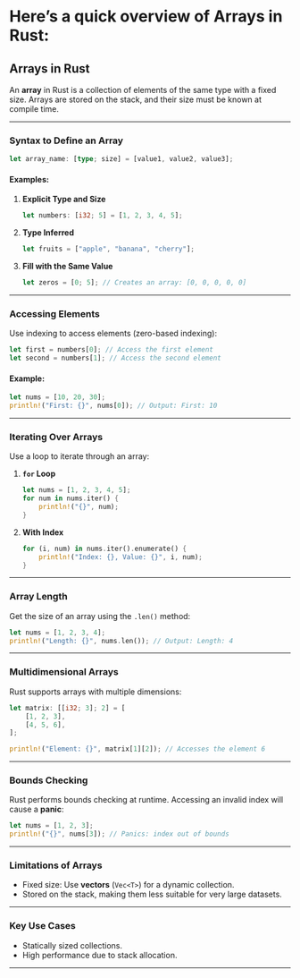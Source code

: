 # Here’s a quick overview of **Arrays in Rust**:

 
## Arrays in Rust

An **array** in Rust is a collection of elements of the same type with a fixed size. Arrays are stored on the stack, and their size must be known at compile time.

---

### Syntax to Define an Array
```rust
let array_name: [type; size] = [value1, value2, value3];
```

#### Examples:
1. **Explicit Type and Size**
   ```rust
   let numbers: [i32; 5] = [1, 2, 3, 4, 5];
   ```

2. **Type Inferred**
   ```rust
   let fruits = ["apple", "banana", "cherry"];
   ```

3. **Fill with the Same Value**
   ```rust
   let zeros = [0; 5]; // Creates an array: [0, 0, 0, 0, 0]
   ```

---

### Accessing Elements
Use indexing to access elements (zero-based indexing):
```rust
let first = numbers[0]; // Access the first element
let second = numbers[1]; // Access the second element
```

#### Example:
```rust
let nums = [10, 20, 30];
println!("First: {}", nums[0]); // Output: First: 10
```

---

### Iterating Over Arrays
Use a loop to iterate through an array:
1. **`for` Loop**
   ```rust
   let nums = [1, 2, 3, 4, 5];
   for num in nums.iter() {
       println!("{}", num);
   }
   ```

2. **With Index**
   ```rust
   for (i, num) in nums.iter().enumerate() {
       println!("Index: {}, Value: {}", i, num);
   }
   ```

---

### Array Length
Get the size of an array using the `.len()` method:
```rust
let nums = [1, 2, 3, 4];
println!("Length: {}", nums.len()); // Output: Length: 4
```

---

### Multidimensional Arrays
Rust supports arrays with multiple dimensions:
```rust
let matrix: [[i32; 3]; 2] = [
    [1, 2, 3],
    [4, 5, 6],
];

println!("Element: {}", matrix[1][2]); // Accesses the element 6
```

---

### Bounds Checking
Rust performs bounds checking at runtime. Accessing an invalid index will cause a **panic**:
```rust
let nums = [1, 2, 3];
println!("{}", nums[3]); // Panics: index out of bounds
```

---

### Limitations of Arrays
- Fixed size: Use **vectors** (`Vec<T>`) for a dynamic collection.
- Stored on the stack, making them less suitable for very large datasets.

---

### Key Use Cases
- Statically sized collections.
- High performance due to stack allocation.

---
 